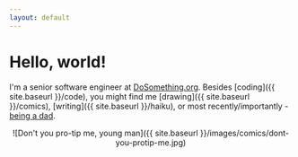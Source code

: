 ```yaml
---
layout: default
---
```

# Hello, world!

I'm a senior software engineer at [DoSomething.org](https://www.dosomething.org). Besides [coding]({{ site.baseurl }}/code), you might find me [drawing]({{ site.baseurl }}/comics), [writing]({{ site.baseurl }}/haiku), or most recently/importantly - [being a dad](https://twitter.com/aaronschachter/status/718115614007517186).

<div style="text-align:center" markdown="1">
![Don't you pro-tip me, young man]({{ site.baseurl }}/images/comics/dont-you-protip-me.jpg)
</div>
